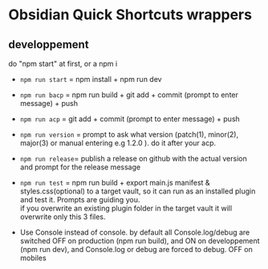 # Obsidian Quick Shortcuts wrappers



## developpement

do "npm start" at first, or a npm i 
- `npm run start` = npm install + npm run dev
- `npm run bacp` = npm run build +  git add + commit (prompt to enter message) + push
- `npm run acp` = git add + commit (prompt to enter message) + push
- `npm run version` = prompt to ask what version (patch(1), minor(2), major(3) or manual entering e.g 1.2.0 ). do it after your acp.
- `npm run release`= publish a release on github with the actual version and prompt for the release message
- `npm run test` = npm run build + export main.js manifest & styles.css(optional) to a target vault, so it can run as an installed plugin and test it.
Prompts are guiding you.    
if you overwrite an existing plugin folder in the target vault it will overwrite only this 3 files.

- Use Console instead of console. by default all Console.log/debug are switched OFF on production (npm run build), and ON on developpement (npm run dev), and Console.log or debug are forced to debug.  OFF on mobiles